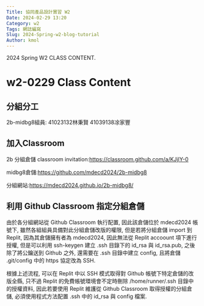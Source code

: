 ```yaml
---
Title: 協同產品設計實習 W2
Date: 2024-02-29 13:20
Category: w2
Tags: 網誌編寫
Slug: 2024-Spring-w2-blog-tutorial
Author: kmol
---
```


2024 Spring W2 CLASS CONTENT.

<!-- PELICAN_END_SUMMARY -->
# w2-0229 Class Content
## 分組分工
2b-midbg8組員:
    41023132林秉賢
    41039138凃家豐

## 加入Classroom
  2b 分組倉儲 classroom invitation:https://classroom.github.com/a/KJjlY-0

  midbg8倉儲:https://github.com/mdecd2024/2b-midbg8

  分組網站:https://mdecd2024.github.io/2b-midbg8/
  
## 利用 Github Classroom 指定分組倉儲
  由於各分組網站從 Github Classroom 執行配置, 因此該倉儲位於 mdecd2024 帳號下, 雖然各組組員具備對此分組倉儲改版的權限, 但是若將分組倉儲 import 到 Replit, 因為其倉儲擁有者為 mdecd2024, 因此無法從 Replit accoount 項下進行授權, 但是可以利用 ssh-keygen 建立 .ssh 目錄下的 id_rsa 與 id_rsa.pub, 之後除了將公鑰送到 Github 之外, 還需要在 .ssh 目錄中建立 config, 且將倉儲 .git/config 中的 https 協定改為 SSH.

  根據上述流程, 可以在 Replit 中以 SSH 模式取得對 Github 帳號下特定倉儲的改版全縣, 只不過 Replit 的免費帳號環境會不定時刪除 /home/runner/.ssh 目錄中的授權資料, 因此若要使用 Replit 維護從 Github Classroom 取得授權的分組倉儲, 必須使用程式方法配置 .ssh 中的 id_rsa 與 config 檔案.